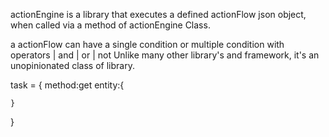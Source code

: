 actionEngine is a library that executes a defined actionFlow json object, when called via a method  of actionEngine Class.

a actionFlow can have a single condition or multiple condition with operators  | and | or | not 
Unlike many other library's and framework, it's an unopinionated class of library.

task = {
    method:get
    entity:{

    }

}
